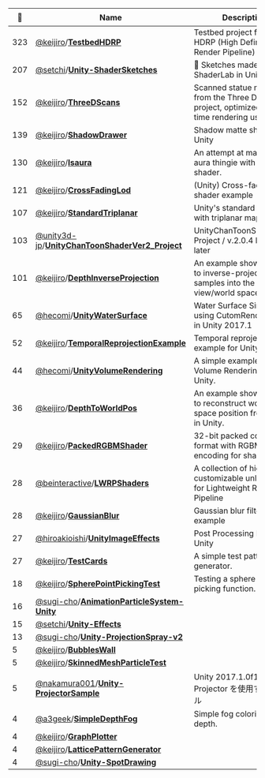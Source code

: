 |:star2: | Name | Description | 🌍|
|---|---|---|---|
|323|[@keijiro](https://github.com/keijiro)/[**TestbedHDRP**](https://github.com/keijiro/TestbedHDRP)|Testbed project for Unity HDRP (High Definition Render Pipeline)|[:arrow_upper_right:](https://github.com/Unity-Technologies/ScriptableRenderPipeline/wiki/High-Definition-Render-Pipeline-overview)|
|207|[@setchi](https://github.com/setchi)/[**Unity-ShaderSketches**](https://github.com/setchi/Unity-ShaderSketches)|🎨 Sketches made with ShaderLab in Unity.|[:arrow_upper_right:](https://twitter.com/setchi/status/983912323239690241)|
|152|[@keijiro](https://github.com/keijiro)/[**ThreeDScans**](https://github.com/keijiro/ThreeDScans)|Scanned statue models from the Three D Scans project, optimized for real-time rendering use.|[:arrow_upper_right:](http://threedscans.com/)|
|139|[@keijiro](https://github.com/keijiro)/[**ShadowDrawer**](https://github.com/keijiro/ShadowDrawer)|Shadow matte shader for Unity||
|130|[@keijiro](https://github.com/keijiro)/[**Isaura**](https://github.com/keijiro/Isaura)|An attempt at making a aura thingie with a isoline shader.||
|121|[@keijiro](https://github.com/keijiro)/[**CrossFadingLod**](https://github.com/keijiro/CrossFadingLod)|(Unity) Cross-fading LOD shader example||
|107|[@keijiro](https://github.com/keijiro)/[**StandardTriplanar**](https://github.com/keijiro/StandardTriplanar)|Unity's standard shader with triplanar mapping||
|103|[@unity3d-jp](https://github.com/unity3d-jp)/[**UnityChanToonShaderVer2_Project**](https://github.com/unity3d-jp/UnityChanToonShaderVer2_Project)|UnityChanToonShaderVer2 Project / v.2.0.4 Release or later ||
|101|[@keijiro](https://github.com/keijiro)/[**DepthInverseProjection**](https://github.com/keijiro/DepthInverseProjection)|An example showing how to inverse-project depth samples into the view/world space in Unity.||
|65|[@hecomi](https://github.com/hecomi)/[**UnityWaterSurface**](https://github.com/hecomi/UnityWaterSurface)|Water Surface Simulation using CutomRenderTexture in Unity 2017.1|[:arrow_upper_right:](http://tips.hecomi.com/entry/2017/05/17/020037)|
|52|[@keijiro](https://github.com/keijiro)/[**TemporalReprojectionExample**](https://github.com/keijiro/TemporalReprojectionExample)|Temporal reprojection example for Unity||
|44|[@hecomi](https://github.com/hecomi)/[**UnityVolumeRendering**](https://github.com/hecomi/UnityVolumeRendering)|A simple example of Volume Rendering for Unity.|[:arrow_upper_right:](http://tips.hecomi.com/entry/2018/01/05/192332)|
|36|[@keijiro](https://github.com/keijiro)/[**DepthToWorldPos**](https://github.com/keijiro/DepthToWorldPos)|An example showing how to reconstruct world/view space position from depth in Unity.||
|29|[@keijiro](https://github.com/keijiro)/[**PackedRGBMShader**](https://github.com/keijiro/PackedRGBMShader)|32-bit packed color format with RGBM encoding for shader use||
|28|[@beinteractive](https://github.com/beinteractive)/[**LWRPShaders**](https://github.com/beinteractive/LWRPShaders)|A collection of high customizable unlit shaders for Lightweight Render Pipeline||
|28|[@keijiro](https://github.com/keijiro)/[**GaussianBlur**](https://github.com/keijiro/GaussianBlur)|Gaussian blur filter example||
|27|[@hiroakioishi](https://github.com/hiroakioishi)/[**UnityImageEffects**](https://github.com/hiroakioishi/UnityImageEffects)|Post Processing Effects for Unity||
|27|[@keijiro](https://github.com/keijiro)/[**TestCards**](https://github.com/keijiro/TestCards)|A simple test pattern generator.||
|18|[@keijiro](https://github.com/keijiro)/[**SpherePointPickingTest**](https://github.com/keijiro/SpherePointPickingTest)|Testing a sphere point picking function.||
|16|[@sugi-cho](https://github.com/sugi-cho)/[**AnimationParticleSystem-Unity**](https://github.com/sugi-cho/AnimationParticleSystem-Unity)|||
|15|[@setchi](https://github.com/setchi)/[**Unity-Effects**](https://github.com/setchi/Unity-Effects)|||
|13|[@sugi-cho](https://github.com/sugi-cho)/[**Unity-ProjectionSpray-v2**](https://github.com/sugi-cho/Unity-ProjectionSpray-v2)|||
|5|[@keijiro](https://github.com/keijiro)/[**BubblesWall**](https://github.com/keijiro/BubblesWall)|||
|5|[@keijiro](https://github.com/keijiro)/[**SkinnedMeshParticleTest**](https://github.com/keijiro/SkinnedMeshParticleTest)|||
|5|[@nakamura001](https://github.com/nakamura001)/[**Unity-ProjectorSample**](https://github.com/nakamura001/Unity-ProjectorSample)|Unity 2017.1.0f1 で Projector を使用するサンプル||
|4|[@a3geek](https://github.com/a3geek)/[**SimpleDepthFog**](https://github.com/a3geek/SimpleDepthFog)|Simple fog coloring by depth.||
|4|[@keijiro](https://github.com/keijiro)/[**GraphPlotter**](https://github.com/keijiro/GraphPlotter)|||
|4|[@keijiro](https://github.com/keijiro)/[**LatticePatternGenerator**](https://github.com/keijiro/LatticePatternGenerator)|||
|4|[@sugi-cho](https://github.com/sugi-cho)/[**Unity-SpotDrawing**](https://github.com/sugi-cho/Unity-SpotDrawing)|||

